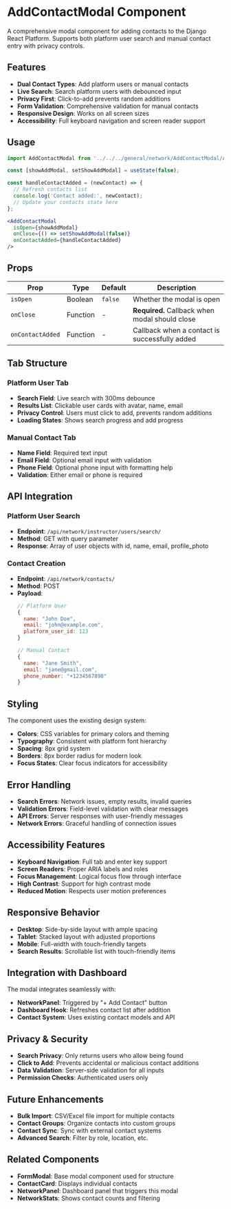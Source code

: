 # AddContactModal Component

A comprehensive modal component for adding contacts to the Django React Platform. Supports both platform user search and manual contact entry with privacy controls.

## Features

- **Dual Contact Types**: Add platform users or manual contacts
- **Live Search**: Search platform users with debounced input
- **Privacy First**: Click-to-add prevents random additions
- **Form Validation**: Comprehensive validation for manual contacts
- **Responsive Design**: Works on all screen sizes
- **Accessibility**: Full keyboard navigation and screen reader support

## Usage

```jsx
import AddContactModal from '../../../general/network/AddContactModal/AddContactModal';

const [showAddModal, setShowAddModal] = useState(false);

const handleContactAdded = (newContact) => {
  // Refresh contacts list
  console.log('Contact added:', newContact);
  // Update your contacts state here
};

<AddContactModal
  isOpen={showAddModal}
  onClose={() => setShowAddModal(false)}
  onContactAdded={handleContactAdded}
/>
```

## Props

| Prop | Type | Default | Description |
|------|------|---------|-------------|
| `isOpen` | Boolean | `false` | Whether the modal is open |
| `onClose` | Function | - | **Required.** Callback when modal should close |
| `onContactAdded` | Function | - | Callback when a contact is successfully added |

## Tab Structure

### Platform User Tab
- **Search Field**: Live search with 300ms debounce
- **Results List**: Clickable user cards with avatar, name, email
- **Privacy Control**: Users must click to add, prevents random additions
- **Loading States**: Shows search progress and add progress

### Manual Contact Tab  
- **Name Field**: Required text input
- **Email Field**: Optional email input with validation
- **Phone Field**: Optional phone input with formatting help
- **Validation**: Either email or phone is required

## API Integration

### Platform User Search
- **Endpoint**: `/api/network/instructor/users/search/`
- **Method**: GET with query parameter
- **Response**: Array of user objects with id, name, email, profile_photo

### Contact Creation
- **Endpoint**: `/api/network/contacts/`
- **Method**: POST
- **Payload**: 
  ```javascript
  // Platform User
  {
    name: "John Doe",
    email: "john@example.com", 
    platform_user_id: 123
  }
  
  // Manual Contact
  {
    name: "Jane Smith",
    email: "jane@gmail.com",
    phone_number: "+1234567890"
  }
  ```

## Styling

The component uses the existing design system:
- **Colors**: CSS variables for primary colors and theming
- **Typography**: Consistent with platform font hierarchy
- **Spacing**: 8px grid system
- **Borders**: 8px border radius for modern look
- **Focus States**: Clear focus indicators for accessibility

## Error Handling

- **Search Errors**: Network issues, empty results, invalid queries
- **Validation Errors**: Field-level validation with clear messages
- **API Errors**: Server responses with user-friendly messages
- **Network Errors**: Graceful handling of connection issues

## Accessibility Features

- **Keyboard Navigation**: Full tab and enter key support
- **Screen Readers**: Proper ARIA labels and roles
- **Focus Management**: Logical focus flow through interface
- **High Contrast**: Support for high contrast mode
- **Reduced Motion**: Respects user motion preferences

## Responsive Behavior

- **Desktop**: Side-by-side layout with ample spacing
- **Tablet**: Stacked layout with adjusted proportions
- **Mobile**: Full-width with touch-friendly targets
- **Search Results**: Scrollable list with touch-friendly items

## Integration with Dashboard

The modal integrates seamlessly with:
- **NetworkPanel**: Triggered by "+ Add Contact" button
- **Dashboard Hook**: Refreshes contact list after addition
- **Contact System**: Uses existing contact models and API

## Privacy & Security

- **Search Privacy**: Only returns users who allow being found
- **Click to Add**: Prevents accidental or malicious contact additions
- **Data Validation**: Server-side validation for all inputs
- **Permission Checks**: Authenticated users only

## Future Enhancements

- **Bulk Import**: CSV/Excel file import for multiple contacts
- **Contact Groups**: Organize contacts into custom groups  
- **Contact Sync**: Sync with external contact systems
- **Advanced Search**: Filter by role, location, etc.

## Related Components

- **FormModal**: Base modal component used for structure
- **ContactCard**: Displays individual contacts
- **NetworkPanel**: Dashboard panel that triggers this modal
- **NetworkStats**: Shows contact counts and filtering
